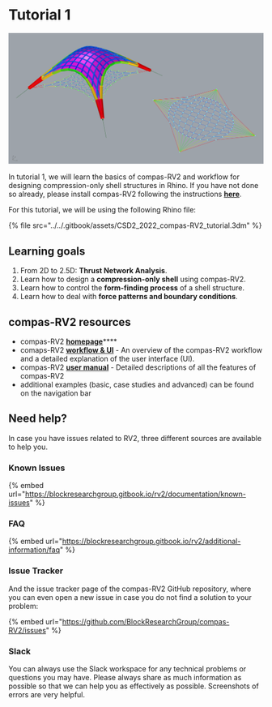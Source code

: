# Tutorial 1

![](<../../.gitbook/assets/image (5) (1).png>)

In tutorial 1, we will learn the basics of compas-RV2 and workflow for designing compression-only shell structures in Rhino. If you have not done so already, please install compas-RV2 following the instructions [**here**](../../tools/rv2.md).

For this tutorial, we will be using the following Rhino file:

{% file src="../../.gitbook/assets/CSD2_2022_compas-RV2_tutorial.3dm" %}

## Learning goals

1. From 2D to 2.5D: **Thrust Network Analysis**.
2. Learn how to design a **compression-only shell** using compas-RV2.
3. Learn how to control the **form-finding process** of a shell structure.
4. Learn how to deal with **force patterns and boundary conditions**.&#x20;

## compas-RV2 resources

* compas-RV2 [**homepage**](https://blockresearchgroup.gitbook.io/rv2/)****
* comaps-RV2 [**workflow & UI**](https://blockresearchgroup.gitbook.io/rv2/quick-start/workflow) - An overview of the compas-RV2 workflow and a detailed explanation of the user interface (UI).
* compas-RV2 [**user manual**](https://blockresearchgroup.gitbook.io/rv2/documentation/user-manual) - Detailed descriptions of all the features of compas-RV2
* additional examples (basic, case studies and advanced) can be found on the navigation bar&#x20;

## Need help?

In case you have issues related to RV2, three different sources are available to help you.

### Known Issues

{% embed url="https://blockresearchgroup.gitbook.io/rv2/documentation/known-issues" %}

### FAQ

{% embed url="https://blockresearchgroup.gitbook.io/rv2/additional-information/faq" %}

### Issue Tracker

And the issue tracker page of the compas-RV2 GitHub repository, where you can even open a new issue in case you do not find a solution to your problem:

{% embed url="https://github.com/BlockResearchGroup/compas-RV2/issues" %}

### Slack

You can always use the Slack workspace for any technical problems or questions you may have. Please always share as much information as possible so that we can help you as effectively as possible. Screenshots of errors are very helpful.

